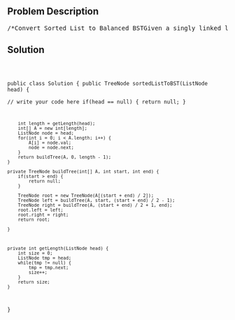 <!--
<style>
  body { font-family: Arial, sans-serif; }
  .container { max-width: 700px; margin: 0 auto; padding: 10px; }
  .comment-block { background-color: #f9f9f9; padding: 10px; border-left: 5px solid #ccc; overflow-wrap: break-word; white-space: pre-wrap; }
  .code-block { background-color: #f4f4f4; padding: 10px; border: 1px solid #ddd; overflow-wrap: break-word; white-space: pre-wrap; }
</style>
-->

<div class='container'>
<h2>Problem Description</h2>
<div class='comment-block'>
<pre>
/*Convert Sorted List to Balanced BSTGiven a singly linked list where elements are sorted in ascending order, convert it to a heightbalanced BST.Example:               21->2->3  =>   / \             1   3*//** * Definition for ListNode. * public class ListNode { *     int val; *     ListNode next; *     ListNode(int val) { *         this.val = val; *         this.next = null; *     } * } * Definition of TreeNode: * public class TreeNode { *     public int val; *     public TreeNode left, right; *     public TreeNode(int val) { *         this.val = val; *         this.left = this.right = null; *     } * } */    /**     * @param head: The first node of linked list.     * @return: a tree node     */</pre>
</div>

<h2>Solution</h2>
<div class='code-block'>
<pre><code class='language-java'>

public class Solution {
    public TreeNode sortedListToBST(ListNode head) {  
        // write your code here
        if(head == null) {
            return null;
        }
        
        int length = getLength(head);
        int[] A = new int[length];
        ListNode node = head;
        for(int i = 0; i < A.length; i++) {
            A[i] = node.val;
            node = node.next;
        }
        return buildTree(A, 0, length - 1);
    }
    
    private TreeNode buildTree(int[] A, int start, int end) {
        if(start > end) {
            return null;
        }
        
        TreeNode root = new TreeNode(A[(start + end) / 2]);
        TreeNode left = buildTree(A, start, (start + end) / 2 - 1);
        TreeNode right = buildTree(A, (start + end) / 2 + 1, end);
        root.left = left;
        root.right = right;
        return root;
        
    }
    
    
    
    private int getLength(ListNode head) {
        int size = 0;
        ListNode tmp = head;
        while(tmp != null) {
            tmp = tmp.next;
            size++;
        }
        return size;
    }
}</code></pre>
</div>
</div>
